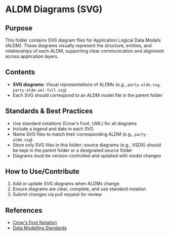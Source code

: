 # ALDM Diagrams (SVG)

## Purpose
This folder contains SVG diagram files for Application Logical Data Models (ALDM). These diagrams visually represent the structure, entities, and relationships of each ALDM, supporting clear communication and alignment across application layers.

## Contents
- **SVG diagrams**: Visual representations of ALDMs (e.g., `party-aldm.svg`, `party-aldm-uml-full.svg`)
- Each SVG should correspond to an ALDM model file in the parent folder

## Standards & Best Practices
- Use standard notations (Crow's Foot, UML) for all diagrams
- Include a legend and date in each SVG
- Name SVG files to match their corresponding ALDM (e.g., `party-aldm.svg`)
- Store only SVG files in this folder; source diagrams (e.g., VSDX) should be kept in the parent folder or a designated source folder
- Diagrams must be version-controlled and updated with model changes

## How to Use/Contribute
1. Add or update SVG diagrams when ALDMs change
2. Ensure diagrams are clear, complete, and use standard notation
3. Submit changes via pull request for review

## References
- [Crow's Foot Notation](https://vertabelo.com/blog/crow-s-foot-notation)
- [Data Modelling Standards](../../../README.md) 